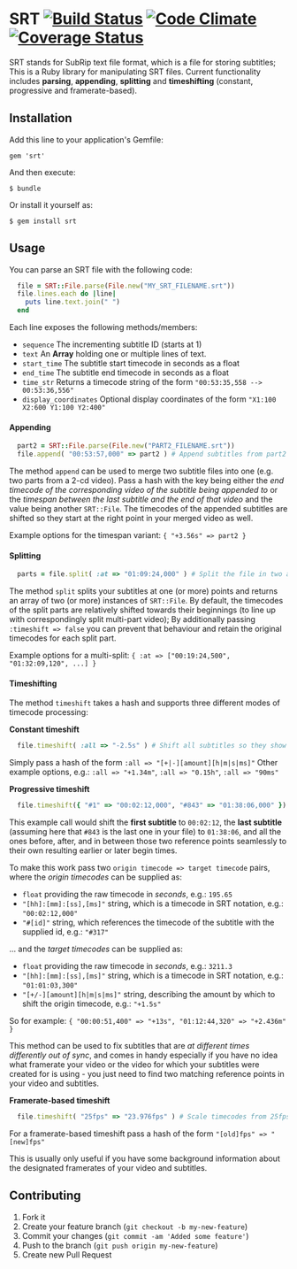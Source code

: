 # SRT [![Build Status](https://travis-ci.org/cpetersen/srt.png?branch=master)](https://travis-ci.org/cpetersen/srt) [![Code Climate](https://codeclimate.com/github/cpetersen/srt.png)](https://codeclimate.com/github/cpetersen/srt) [![Coverage Status](https://coveralls.io/repos/cpetersen/srt/badge.png)](https://coveralls.io/r/cpetersen/srt)

SRT stands for SubRip text file format, which is a file for storing subtitles; This is a Ruby library for manipulating SRT files.
Current functionality includes **parsing**, **appending**, **splitting** and **timeshifting** (constant, progressive and framerate-based).

## Installation

Add this line to your application's Gemfile:

    gem 'srt'

And then execute:

    $ bundle

Or install it yourself as:

    $ gem install srt

## Usage

You can parse an SRT file with the following code:

```ruby
  file = SRT::File.parse(File.new("MY_SRT_FILENAME.srt"))
  file.lines.each do |line|
    puts line.text.join(" ")
  end
```

Each line exposes the following methods/members:
* `sequence` The incrementing subtitle ID (starts at 1)
* `text` An **Array** holding one or multiple lines of text.
* `start_time` The subtitle start timecode in seconds as a float
* `end_time` The subtitle end timecode in seconds as a float
* `time_str` Returns a timecode string of the form `"00:53:35,558 --> 00:53:36,556"`
* `display_coordinates` Optional display coordinates of the form `"X1:100 X2:600 Y1:100 Y2:400"`

#### Appending

```ruby
  part2 = SRT::File.parse(File.new("PART2_FILENAME.srt"))
  file.append( "00:53:57,000" => part2 ) # Append subtitles from part2 starting at 00:53:57
```

The method `append` can be used to merge two subtitle files into one (e.g. two parts from a 2-cd video).
Pass a hash with the key being either the *end timecode of the corresponding video of the subtitle being appended to*
or the *timespan between the last subtitle and the end of that video* and the value being another `SRT::File`.
The timecodes of the appended subtitles are shifted so they start at the right point in your merged video as well.

Example options for the timespan variant: `{ "+3.56s" => part2 }`

#### Splitting

```ruby
  parts = file.split( :at => "01:09:24,000" ) # Split the file in two at 01:09:24
```

The method `split` splits your subtitles at one (or more) points and returns an array of two (or more) instances of `SRT::File`.
By default, the timecodes of the split parts are relatively shifted towards their beginnings (to line up with correspondingly split multi-part video);
By additionally passing `:timeshift => false` you can prevent that behaviour and retain the original timecodes for each split part.

Example options for a multi-split: `{ :at => ["00:19:24,500", "01:32:09,120", ...] }`

#### Timeshifting

The method `timeshift` takes a hash and supports three different modes of timecode processing:

**Constant timeshift**

```ruby
  file.timeshift( :all => "-2.5s" ) # Shift all subtitles so they show up 2.5 seconds earlier
```

Simply pass a hash of the form `:all => "[+|-][amount][h|m|s|ms]"`
Other example options, e.g.: `:all => "+1.34m"`, `:all => "0.15h"`, `:all => "90ms"`

 **Progressive timeshift**

```ruby
  file.timeshift({ "#1" => "00:02:12,000", "#843" => "01:38:06,000" }) # Correct drifting-out-of-sync
```

This example call would shift the **first subtitle** to `00:02:12`, the **last subtitle** (assuming here that `#843` is the last one in your file) to `01:38:06`, and all the ones before, after, and in between those two reference points seamlessly to their own resulting earlier or later begin times.

To make this work pass two `origin timecode => target timecode` pairs, where the *origin timecodes* can be supplied as:

* `float` providing the raw timecode in *seconds*, e.g.:  `195.65`
* `"[hh]:[mm]:[ss],[ms]"` string, which is a timecode in SRT notation, e.g.: `"00:02:12,000"`
* `"#[id]"` string, which references the timecode of the subtitle with the supplied id, e.g.:  `"#317"`

... and the *target timecodes* can be supplied as:

* `float` providing the raw timecode in *seconds*, e.g.:  `3211.3`
* `"[hh]:[mm]:[ss],[ms]"` string, which is a timecode in SRT notation, e.g.: `"01:01:03,300"`
* `"[+/-][amount][h|m|s|ms]"` string, describing the amount by which to shift the origin timecode, e.g.: `"+1.5s"`

So for example: `{ "00:00:51,400" => "+13s", "01:12:44,320" => "+2.436m" }`

This method can be used to fix subtitles that are *at different times differently out of sync*,
and comes in handy especially if you have no idea what framerate your video or the video for which your subtitles
were created for is using - you just need to find two matching reference points in your video and subtitles.

**Framerate-based timeshift**

```ruby
  file.timeshift( "25fps" => "23.976fps" ) # Scale timecodes from 25fps to 23.976fps
```

For a framerate-based timeshift pass a hash of the form `"[old]fps" => "[new]fps"`

This is usually only useful if you have some background information about the designated framerates of your video and subtitles.

## Contributing

1. Fork it
2. Create your feature branch (`git checkout -b my-new-feature`)
3. Commit your changes (`git commit -am 'Added some feature'`)
4. Push to the branch (`git push origin my-new-feature`)
5. Create new Pull Request
